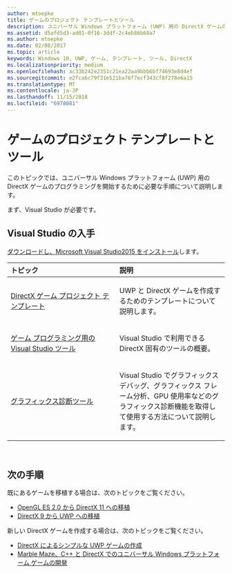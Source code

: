 ```yaml
---
author: mtoepke
title: ゲームのプロジェクト テンプレートとツール
description: ユニバーサル Windows プラットフォーム (UWP) 用の DirectX ゲームのプログラミングを開始するために必要な手順について説明します。
ms.assetid: d5afd5d3-ad01-0f16-3ddf-2c4eb86b68a7
ms.author: mtoepke
ms.date: 02/08/2017
ms.topic: article
keywords: Windows 10, UWP, ゲーム, テンプレート, ツール, DirectX
ms.localizationpriority: medium
ms.openlocfilehash: ac33b242e2351c21ea22aa9bbb6bf74693e8d4ef
ms.sourcegitcommit: e2fca6c79f31e521ba76f7ecf343cf8f278e6a15
ms.translationtype: MT
ms.contentlocale: ja-JP
ms.lasthandoff: 11/15/2018
ms.locfileid: "6978081"
---
```

# <a name="project-templates-and-tools-for-games"></a>ゲームのプロジェクト テンプレートとツール




このトピックでは、ユニバーサル Windows プラットフォーム (UWP) 用の DirectX ゲームのプログラミングを開始するために必要な手順について説明します。

まず、Visual Studio が必要です。

## <a name="get-visual-studio"></a>Visual Studio の入手


[ダウンロードし、Microsoft Visual Studio2015 をインストール](https://www.visualstudio.com/vs-2015-product-editions)します。

<table>
<colgroup>
<col width="50%" />
<col width="50%" />
</colgroup>
<thead>
<tr class="header">
<th align="left">トピック</th>
<th align="left">説明</th>
</tr>
</thead>
<tbody>
<tr class="odd">
<td align="left"><p><a href="user-interface.md">DirectX ゲーム プロジェクト テンプレート</a></p></td>
<td align="left"><p>UWP と DirectX ゲームを作成するためのテンプレートについて説明します。</p></td>
</tr>
<tr class="even">
<td align="left"><p><a href="set-up-visual-studio-for-game-development.md">ゲーム プログラミング用の Visual Studio ツール</a></p></td>
<td align="left"><p>Visual Studio で利用できる DirectX 固有のツールの概要。</p></td>
</tr>
<tr class="odd">
<td align="left"><p><a href="use-the-directx-runtime-and-visual-studio-graphics-diagnostic-features.md">グラフィックス診断ツール</a></p></td>
<td align="left"><p>Visual Studio でグラフィックス デバッグ、グラフィックス フレーム分析、GPU 使用率などのグラフィックス診断機能を取得して使用する方法について説明します。</p></td>
</tr>
</tbody>
</table>

 

## <a name="next-steps"></a>次の手順


既にあるゲームを移植する場合は、次のトピックをご覧ください。

-   [OpenGL ES 2.0 から DirectX 11 への移植](port-from-opengl-es-2-0-to-directx-11-1.md)
-   [DirectX 9 から UWP への移植](porting-your-directx-9-game-to-windows-store.md)

新しい DirectX ゲームを作成する場合は、次のトピックをご覧ください。

-   [DirectX によるシンプルな UWP ゲームの作成](tutorial--create-your-first-uwp-directx-game.md)
-   [Marble Maze、C++ と DirectX でのユニバーサル Windows プラットフォーム ゲームの開発](developing-marble-maze-a-windows-store-game-in-cpp-and-directx.md)

 

 

 




